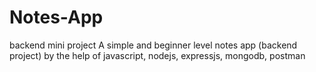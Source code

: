 # Notes-App
backend mini project
A simple and beginner level notes app (backend project) by the help of javascript, nodejs, expressjs, mongodb, postman
